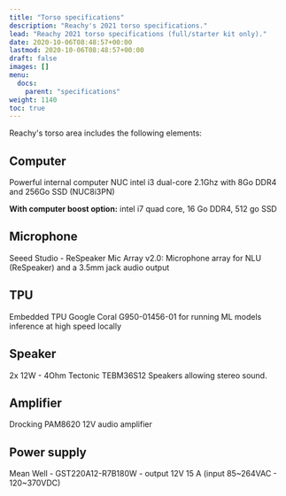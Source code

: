 ```yaml
---
title: "Torso specifications"
description: "Reachy's 2021 torso specifications."
lead: "Reachy 2021 torso specifications (full/starter kit only)."
date: 2020-10-06T08:48:57+00:00
lastmod: 2020-10-06T08:48:57+00:00
draft: false
images: []
menu:
  docs:
    parent: "specifications"
weight: 1140
toc: true
---
```


Reachy's torso area includes the following elements:

## Computer
Powerful internal computer NUC intel i3 dual-core 2.1Ghz with 8Go DDR4 and 256Go SSD (NUC8i3PN)

**With computer boost option:** intel i7 quad core, 16 Go DDR4, 512 go SSD

## Microphone
Seeed Studio - ReSpeaker Mic Array v2.0:  Microphone array for NLU (ReSpeaker) and a 3.5mm jack audio output

## TPU
Embedded TPU Google Coral G950-01456-01 for running ML models inference at high speed locally

## Speaker
2x 12W - 4Ohm Tectonic TEBM36S12 Speakers allowing stereo sound.

## Amplifier
Drocking PAM8620 12V audio amplifier

## Power supply
Mean Well - GST220A12-R7B180W - output 12V 15 A (input 85~264VAC - 120~370VDC)
